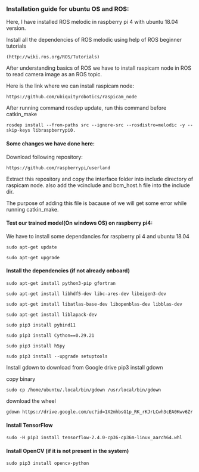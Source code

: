 ### Installation guide for ubuntu OS and ROS:

Here, I have installed ROS melodic in raspberry pi 4 with ubuntu 18.04 version.

Install all the dependencies of ROS melodic using help of ROS beginner tutorials

    (http://wiki.ros.org/ROS/Tutorials)

After understanding basics of ROS we have to install raspicam node in ROS to read camera image as an ROS topic.

Here is the link where we can install raspicam node:

    https://github.com/ubiquityrobotics/raspicam_node

After running command rosdep update, run this command before catkin_make  

    rosdep install --from-paths src --ignore-src --rosdistro=melodic -y --skip-keys libraspberrypi0.

#### Some changes we have done here:

Download following repository:
            
    https://github.com/raspberrypi/userland

Extract this repository and copy the interface folder into include directory of raspicam node. also add the vcinclude and bcm_host.h file into the include dir.

The purpose of adding this file is bacause of we will get some error while running catkin_make.


#### Test our trained model(On windows OS) on raspberry pi4:

We have to install some dependancies for raspberry pi 4 and ubuntu 18.04 

    sudo apt-get update

    sudo apt-get upgrade

#### Install the dependencies (if not already onboard)

    sudo apt-get install python3-pip gfortran

    sudo apt-get install libhdf5-dev libc-ares-dev libeigen3-dev

    sudo apt-get install libatlas-base-dev libopenblas-dev libblas-dev

    sudo apt-get install liblapack-dev

    sudo pip3 install pybind11

    sudo pip3 install Cython==0.29.21

    sudo pip3 install h5py

    sudo pip3 install --upgrade setuptools

Install gdown to download from Google drive
    pip3 install gdown

copy binary
    
    sudo cp /home/ubuntu/.local/bin/gdown /usr/local/bin/gdown

download the wheel

    gdown https://drive.google.com/uc?id=1X2mhbsG1p_RK_rKJrLCwh3cEA0Kwv6Zr

#### Install TensorFlow
    
    sudo -H pip3 install tensorflow-2.4.0-cp36-cp36m-linux_aarch64.whl

#### Install OpenCV (if it is not present in the system)
    
    sudo pip3 install opencv-python

